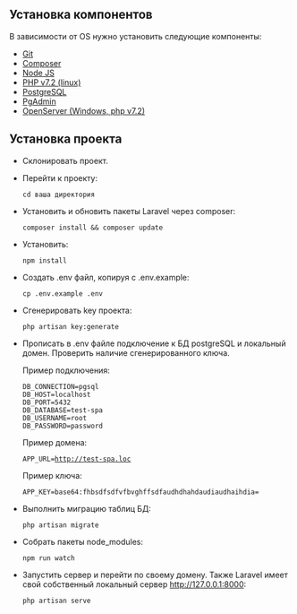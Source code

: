 ## Установка компонентов

В зависимости от OS нужно установить следующие компоненты:

- [Git](https://git-scm.com/)
- [Composer](https://getcomposer.org/)
- [Node JS](https://nodejs.org/en/)
- [PHP v7.2 (linux)](https://losst.ru/ustanovka-php-7-v-ubuntu-2)
- [PostgreSQL](https://www.postgresql.org/)
- [PgAdmin](https://www.pgadmin.org/)
- [OpenServer (Windows, php v7.2)](https://biblprog.org.ua/ru/open_server/)

## Установка проекта

- Склонировать проект.  
  
- Перейти к проекту:

    <code>cd ваша директория</code>

  
- Установить и обновить пакеты Laravel через composer:

    <code>composer install && composer update</code>
  
- Установить:

    <code>npm install</code>
    
- Создать .env файл, копируя с .env.example:

    <code>cp .env.example .env</code>    
  
- Сгенерировать key проекта:

    <code>php artisan key:generate</code>
  
- Прописать в .env файле подключение к БД postgreSQL и локальный домен. Проверить наличие сгенерированного ключа.

    Пример подключения:
    
    <code>DB_CONNECTION=pgsql<br/>DB_HOST=localhost<br/>DB_PORT=5432<br/>DB_DATABASE=test-spa<br/>DB_USERNAME=root<br/>DB_PASSWORD=password</code>
     
    Пример домена:
    
    <code>APP_URL=http://test-spa.loc</code>
    
    Пример ключа:
    
    <code>APP_KEY=base64:fhbsdfsdfvfbvghffsdfaudhdhahdaudiaudhaihdia=</code>
  
- Выполнить миграцию таблиц БД:

    <code>php artisan migrate</code>

- Собрать пакеты node_modules:

    <code>npm run watch</code>

- Запустить сервер и перейти по своему домену. Также Laravel имеет свой собственный локальный сервер <http://127.0.0.1:8000>:

    <code>php artisan serve</code>
